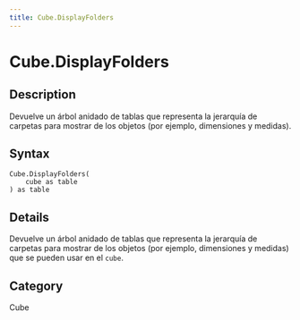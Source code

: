 ```yaml
---
title: Cube.DisplayFolders
---
```


# Cube.DisplayFolders


## Description

Devuelve un árbol anidado de tablas que representa la jerarquía de carpetas para mostrar de los objetos (por ejemplo, dimensiones y medidas).


## Syntax

```powerquery
Cube.DisplayFolders(
    cube as table
) as table
```


## Details

Devuelve un árbol anidado de tablas que representa la jerarquía de carpetas para mostrar de los objetos (por ejemplo, dimensiones y medidas) que se pueden usar en el <code>cube</code>.



## Category
Cube
